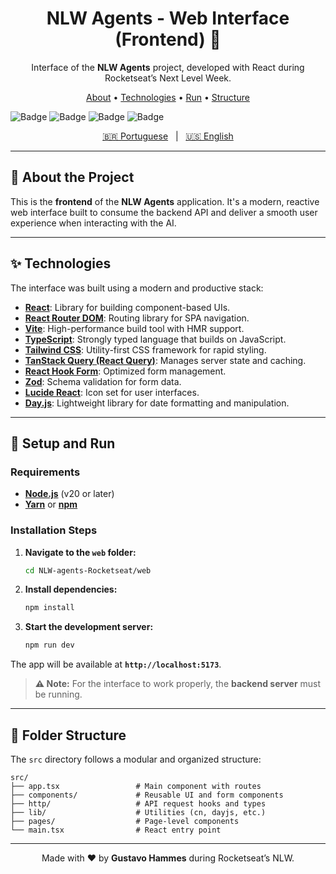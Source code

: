 <div align="center">
  <h1 align="center">NLW Agents - Web Interface (Frontend) 🎨</h1>
  <p align="center">
    Interface of the <strong>NLW Agents</strong> project, developed with React during Rocketseat’s Next Level Week.
  </p>
</div>

<p align="center">
  <a href="#-about-the-project">About</a> •
  <a href="#-technologies">Technologies</a> •
  <a href="#-setup-and-run">Run</a> •
  <a href="#-folder-structure">Structure</a>
</p>

![Badge](https://img.shields.io/badge/Framework-React-blue?style=for-the-badge&logo=react)
![Badge](https://img.shields.io/badge/Build_Tool-Vite-purple?style=for-the-badge&logo=vite)
![Badge](https://img.shields.io/badge/Language-TypeScript-blue?style=for-the-badge&logo=typescript)
![Badge](https://img.shields.io/badge/Styling-Tailwind_CSS-cyan?style=for-the-badge&logo=tailwindcss)

<div align="center">
  <a href="./README.md">🇧🇷 Portuguese</a>
  <span>&nbsp;&nbsp;|&nbsp;&nbsp;</span>
  <a href="./README.en.md">🇺🇸 English</a>
</div>

---

## 📖 About the Project

This is the **frontend** of the **NLW Agents** application. It's a modern, reactive web interface built to consume the backend API and deliver a smooth user experience when interacting with the AI.

---

## ✨ Technologies

The interface was built using a modern and productive stack:

- **[React](https://reactjs.org/)**: Library for building component-based UIs.
- **[React Router DOM](https://reactrouter.com/)**: Routing library for SPA navigation.
- **[Vite](https://vitejs.dev/)**: High-performance build tool with HMR support.
- **[TypeScript](https://www.typescriptlang.org/)**: Strongly typed language that builds on JavaScript.
- **[Tailwind CSS](https://tailwindcss.com/)**: Utility-first CSS framework for rapid styling.
- **[TanStack Query (React Query)](https://tanstack.com/query/latest)**: Manages server state and caching.
- **[React Hook Form](https://react-hook-form.com/)**: Optimized form management.
- **[Zod](https://zod.dev/)**: Schema validation for form data.
- **[Lucide React](https://lucide.dev/)**: Icon set for user interfaces.
- **[Day.js](https://day.js.org/)**: Lightweight library for date formatting and manipulation.

---

## 🚀 Setup and Run

### Requirements

- **[Node.js](https://nodejs.org/en/)** (v20 or later)
- **[Yarn](https://yarnpkg.com/)** or **[npm](https://www.npmjs.com/)**

### Installation Steps

1. **Navigate to the `web` folder:**
   ```bash
   cd NLW-agents-Rocketseat/web
   ```

2. **Install dependencies:**
   ```bash
   npm install
   ```

3. **Start the development server:**
   ```bash
   npm run dev
   ```

The app will be available at **`http://localhost:5173`**.

> **⚠️ Note:** For the interface to work properly, the **backend server** must be running.

---

## 📁 Folder Structure

The `src` directory follows a modular and organized structure:
```
src/
├── app.tsx                 # Main component with routes
├── components/             # Reusable UI and form components
├── http/                   # API request hooks and types
├── lib/                    # Utilities (cn, dayjs, etc.)
├── pages/                  # Page-level components
└── main.tsx                # React entry point
```

---

<div align="center">
  Made with ❤️ by <strong>Gustavo Hammes</strong> during Rocketseat’s NLW.
</div>